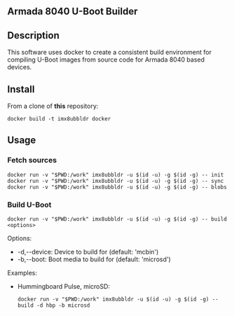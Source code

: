 ## Armada 8040 U-Boot Builder

## Description
This software uses docker to create a consistent build environment for compiling U-Boot images from source code for Armada 8040 based devices.

## Install
From a clone of **this** repository:

    docker build -t imx8ubbldr docker

## Usage
### Fetch sources
    docker run -v "$PWD:/work" imx8ubbldr -u $(id -u) -g $(id -g) -- init
    docker run -v "$PWD:/work" imx8ubbldr -u $(id -u) -g $(id -g) -- sync
    docker run -v "$PWD:/work" imx8ubbldr -u $(id -u) -g $(id -g) -- blobs

### Build U-Boot
    docker run -v "$PWD:/work" imx8ubbldr -u $(id -u) -g $(id -g) -- build <options>

Options:
- -d,--device:  Device to build for (default: 'mcbin')
- -b,--boot:  Boot media to build for (default: 'microsd')

Examples:
- Hummingboard Pulse, microSD:

      docker run -v "$PWD:/work" imx8ubbldr -u $(id -u) -g $(id -g) -- build -d hbp -b microsd
